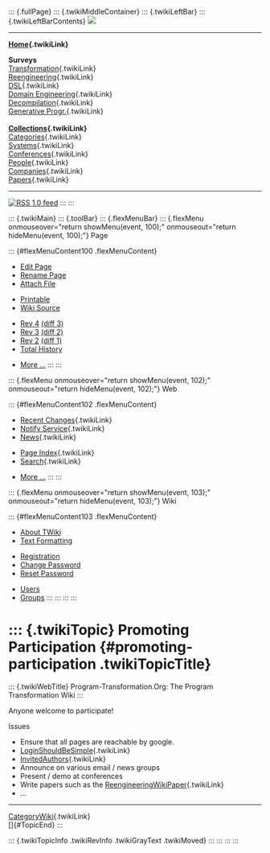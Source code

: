 ::: {.fullPage}
::: {.twikiMiddleContainer}
::: {.twikiLeftBar}
::: {.twikiLeftBarContents}
![](../pub/transformation.gif)

------------------------------------------------------------------------

**[Home](WebHome){.twikiLink}**

**Surveys**\
[Transformation](ProgramTransformation){.twikiLink}\
[Reengineering](ReengineeringWiki){.twikiLink}\
[DSL](DomainSpecificLanguages){.twikiLink}\
[Domain Engineering](DomainEngineering){.twikiLink}\
[Decompilation](DeCompilation){.twikiLink}\
[Generative Progr.](GenerativeProgrammingWiki){.twikiLink}\
\
**[Collections](CategoryCollection){.twikiLink}**\
[Categories](CategoryCategory){.twikiLink}\
[Systems](TransformationSystems){.twikiLink}\
[Conferences](TransformationConferences){.twikiLink}\
[People](TransformationPeople){.twikiLink}\
[Companies](TransformationCompanies){.twikiLink}\
[Papers](CategoryPaper){.twikiLink}

------------------------------------------------------------------------

[![](../pub/rss.gif "RSS 1.0 feed")](WebRss@skin=rss)
:::
:::

::: {.twikiMain}
::: {.toolBar}
::: {.flexMenuBar}
::: {.flexMenu onmouseover="return showMenu(event, 100);" onmouseout="return hideMenu(event, 100);"}
Page

::: {#flexMenuContent100 .flexMenuContent}
-   [Edit
    Page](http://www.program-transformation.org/edit/Transform/PromotingParticipation?t=1536826538)
-   [Rename
    Page](http://www.program-transformation.org/rename/Transform/PromotingParticipation)
-   [Attach
    File](http://www.program-transformation.org/attach/Transform/PromotingParticipation)

<!-- -->

-   [Printable](http://www.program-transformation.org/view/Transform/PromotingParticipation?skin=print.pattern)
-   [Wiki
    Source](http://www.program-transformation.org/view/Transform/PromotingParticipation?skin=text&raw=on&contenttype=text/plain)

<!-- -->

-   [Rev
    4](http://www.program-transformation.org/view/Transform/PromotingParticipation?rev=1.4)
    [(diff 3)](http://www.program-transformation.org/rdiff/Transform/PromotingParticipation?rev1=1.4&rev2=1.3)
-   [Rev
    3](http://www.program-transformation.org/view/Transform/PromotingParticipation?rev=1.3)
    [(diff 2)](http://www.program-transformation.org/rdiff/Transform/PromotingParticipation?rev1=1.3&rev2=1.2)
-   [Rev
    2](http://www.program-transformation.org/view/Transform/PromotingParticipation?rev=1.2)
    [(diff 1)](http://www.program-transformation.org/rdiff/Transform/PromotingParticipation?rev1=1.2&rev2=1.1)
-   [Total
    History](http://www.program-transformation.org/rdiff/Transform/PromotingParticipation)

<!-- -->

-   [More
    \...](http://www.program-transformation.org/oops/Transform/PromotingParticipation?template=oopsmore&param1=1.4&param2=1.4)
:::
:::

::: {.flexMenu onmouseover="return showMenu(event, 102);" onmouseout="return hideMenu(event, 102);"}
Web

::: {#flexMenuContent102 .flexMenuContent}
-   [Recent Changes](WebChanges){.twikiLink}
-   [Notify Service](WebNotify){.twikiLink}
-   [News](WebNews){.twikiLink}

<!-- -->

-   [Page Index](WebIndex){.twikiLink}
-   [Search](WebSearch){.twikiLink}

<!-- -->

-   [More
    \...](http://www.program-transformation.org/oops/Transform/PromotingParticipation?template=oopsmore&param1=1.4&param2=1.4)
:::
:::

::: {.flexMenu onmouseover="return showMenu(event, 103);" onmouseout="return hideMenu(event, 103);"}
Wiki

::: {#flexMenuContent103 .flexMenuContent}
-   [About
    TWiki](http://www.program-transformation.org/view/TWiki/WebHome)
-   [Text
    Formatting](http://www.program-transformation.org/view/TWiki/TextFormattingRules)

<!-- -->

-   [Registration](http://www.program-transformation.org/view/TWiki/TWikiRegistration)
-   [Change
    Password](http://www.program-transformation.org/view/TWiki/ChangePassword)
-   [Reset
    Password](http://www.program-transformation.org/view/TWiki/ResetPassword)

<!-- -->

-   [Users](http://www.program-transformation.org/view/Main/TWikiUsers)
-   [Groups](http://www.program-transformation.org/view/Main/TWikiGroups)
:::
:::
:::
:::

::: {.twikiTopic}
Promoting Participation {#promoting-participation .twikiTopicTitle}
=======================

::: {.twikiWebTitle}
Program-Transformation.Org: The Program Transformation Wiki
:::

Anyone welcome to participate!

Issues

-   Ensure that all pages are reachable by google.
-   [LoginShouldBeSimple](LoginShouldBeSimple){.twikiLink}
-   [InvitedAuthors](InvitedAuthors){.twikiLink}
-   Announce on various email / news groups
-   Present / demo at conferences
-   Write papers such as the
    [ReengineeringWikiPaper](ReengineeringWikiPaper){.twikiLink}
-   \...

------------------------------------------------------------------------

[CategoryWiki](CategoryWiki){.twikiLink}\
[]{#TopicEnd}
:::

::: {.twikiTopicInfo .twikiRevInfo .twikiGrayText .twikiMoved}
:::
:::
:::
:::
